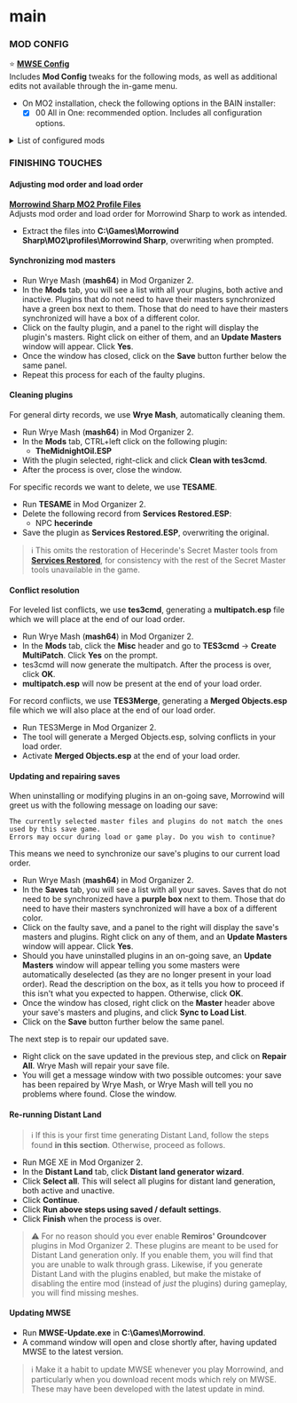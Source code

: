 # main

####

###

###

###

###

####

####

####

### MOD CONFIG

⭐ [**MWSE Config**](https://github.com/Sigourn/morrowind-sharprepository/blob/main/MWSE%20Config.7z)\
Includes **Mod Config** tweaks for the following mods, as well as additional edits not available through the in-game menu.

* On MO2 installation, check the following options in the BAIN installer:
  * [x] 00 All in One: recommended option. Includes all configuration options.

<details>

<summary>List of configured mods</summary>

* [ ] 01 Sophisticated Save System\
  Sets a minimum time between autosaves of 5 seconds; increases the autosave timer duration to 20 seconds; disables creation of autosaves before and after combat; enables creating of autosaves after changing cells.
* [ ] 02 Clock Block\
  Sets the clock type to game time.
* [ ] 02 Continue\
  Hides the New Game button while in-game to prevent accidental misclicks, and hides the Credits button in the main menu.
* [ ] 02 Essential Indicators\
  Disables immersion breaking indicators, new sneak indicators, and messages; sets the crosshair to Oblivion-style.
* [ ] 02 Quick Equip\
  Assigns the E key as the key for equipping items.
* [ ] 02 Smart Journal\
  Disables unnecessary immersion breaking options and quest prefixes, removing lag when opening the quests and journal menues.
* [ ] 02 UI Expansion\
  Disables auto-select search bar, disables verbose buttons in favor of icons.
* [ ] 03 GMST Menu\
  Makes NPCs less likely to greet you when walking past them; lowers camera view while sneaking; increases the time it takes for containers to respawn to 7 days (from 3).
* [ ] 03 Security Enhanced\
  Disables automatic probe-equip on trapped object activation.
* [ ] 04 Lucky Strike Configures the mod to reduce maximum damage.
* [ ] 04 Magicka Based Skill Progression\
  Disables logging, and slows down skill experience gain per magicka spent.
* [ ] 04 Ashfall\
  Enables death by hunger and thirst; disables potion hydration; slows down tiredness rate by 20%.
* [ ] 05 Controlled Consumption\
  Sets the consumption module to Vanilla NPC Style (Necro Edit).
* [ ] 06 Let There Be Darkness\
  Sets the cell lighting overrides to use True Lights and Darkness'; comments out a line in the **main.lua** to disable the Lighting Preview feature in order to increase compatibility with **Security Enhanced**.
* [ ] 06 Watch the Skies\
  Sets the chance for vanilla cloud textures to 10%; disables seasonal weather and seasonal daytime hours.
* [ ] 06 Weather Adjuster\
  Makes nights darker; makes fog nicer. [**Comparison slides available here.**](https://imgsli.com/MTUwMjI)
* [ ] 07 AURA\
  Disables player voice taunts.
* [ ] 07 Character Sound overhaul\
  Comments out a line in the **main.lua** to disable MWSE.log spam.

</details>

###

### FINISHING TOUCHES

#### Adjusting mod order and load order

[**Morrowind Sharp MO2 Profile Files**](https://github.com/Sigourn/morrowind-sharprepository/blob/main/Morrowind%20Sharp%20MO2%20Profile%20Files.7z)\
Adjusts mod order and load order for Morrowind Sharp to work as intended.

* Extract the files into **C:\Games\Morrowind Sharp\MO2\profiles\Morrowind Sharp**, overwriting when prompted.

#### Synchronizing mod masters

* Run Wrye Mash (**mash64**) in Mod Organizer 2.
* In the **Mods** tab, you will see a list with all your plugins, both active and inactive. Plugins that do not need to have their masters synchronized have a green box next to them. Those that do need to have their masters synchronized will have a box of a different color.
* Click on the faulty plugin, and a panel to the right will display the plugin's masters. Right click on either of them, and an **Update Masters** window will appear. Click **Yes**.
* Once the window has closed, click on the **Save** button further below the same panel.
* Repeat this process for each of the faulty plugins.

#### Cleaning plugins

For general dirty records, we use **Wrye Mash**, automatically cleaning them.

* Run Wrye Mash (**mash64**) in Mod Organizer 2.
* In the **Mods** tab, CTRL+left click on the following plugin:
  * **TheMidnightOil.ESP**
* With the plugin selected, right-click and click **Clean with tes3cmd**.
* After the process is over, close the window.

For specific records we want to delete, we use **TESAME**.

* Run **TESAME** in Mod Organizer 2.
* Delete the following record from **Services Restored.ESP**:
  * NPC **hecerinde**
* Save the plugin as **Services Restored.ESP**, overwriting the original.

> ℹ️ This omits the restoration of Hecerinde's Secret Master tools from [**Services Restored**](https://www.nexusmods.com/morrowind/mods/47068), for consistency with the rest of the Secret Master tools unavailable in the game.

#### Conflict resolution

For leveled list conflicts, we use **tes3cmd**, generating a **multipatch.esp** file which we will place at the end of our load order.

* Run Wrye Mash (**mash64**) in Mod Organizer 2.
* In the **Mods** tab, click the **Misc** header and go to **TES3cmd** -> **Create MultiPatch**. Click **Yes** on the prompt.
* tes3cmd will now generate the multipatch. After the process is over, click **OK**.
* **multipatch.esp** will now be present at the end of your load order.

For record conflicts, we use **TES3Merge**, generating a **Merged Objects.esp** file which we will also place at the end of our load order.

* Run TES3Merge in Mod Organizer 2.
* The tool will generate a Merged Objects.esp, solving conflicts in your load order.
* Activate **Merged Objects.esp** at the end of your load order.

#### Updating and repairing saves

When uninstalling or modifying plugins in an on-going save, Morrowind will greet us with the following message on loading our save:

```
The currently selected master files and plugins do not match the ones used by this save game. 
Errors may occur during load or game play. Do you wish to continue?
```

This means we need to synchronize our save's plugins to our current load order.

* Run Wrye Mash (**mash64**) in Mod Organizer 2.
* In the **Saves** tab, you will see a list with all your saves. Saves that do not need to be synchronized have a **purple box** next to them. Those that do need to have their masters synchronized will have a box of a different color.
* Click on the faulty save, and a panel to the right will display the save's masters and plugins. Right click on any of them, and an **Update Masters** window will appear. Click **Yes**.
* Should you have uninstalled plugins in an on-going save, an **Update Masters** window will appear telling you some masters were automatically deselected (as they are no longer present in your load order). Read the description on the box, as it tells you how to proceed if this isn't what you expected to happen. Otherwise, click **OK**.
* Once the window has closed, right click on the **Master** header above your save's masters and plugins, and click **Sync to Load List**.
* Click on the **Save** button further below the same panel.

The next step is to repair our updated save.

* Right click on the save updated in the previous step, and click on **Repair All**. Wrye Mash will repair your save file.
* You will get a message window with two possible outcomes: your save has been repaired by Wrye Mash, or Wrye Mash will tell you no problems where found. Close the window.

#### Re-running Distant Land

> ℹ️ If this is your first time generating Distant Land, follow the steps found **in this section**. Otherwise, proceed as follows.

* Run MGE XE in Mod Organizer 2.
* In the **Distant Land** tab, click **Distant land generator wizard**.
* Click **Select all**. This will select all plugins for distant land generation, both active and unactive.
* Click **Continue**.
* Click **Run above steps using saved / default settings**.
* Click **Finish** when the process is over.

> ⚠️ For no reason should you ever enable **Remiros' Groundcover** plugins in Mod Organizer 2. These plugins are meant to be used for Distant Land generation only. If you enable them, you will find that you are unable to walk through grass. Likewise, if you generate Distant Land with the plugins enabled, but make the mistake of disabling the entire mod (instead of _just_ the plugins) during gameplay, you will find missing meshes.

#### Updating MWSE

* Run **MWSE-Update.exe** in **C:\Games\Morrowind**.
* A command window will open and close shortly after, having updated MWSE to the latest version.

> ℹ️ Make it a habit to update MWSE whenever you play Morrowind, and particularly when you download recent mods which rely on MWSE. These may have been developed with the latest update in mind.

